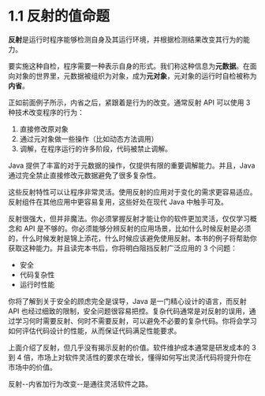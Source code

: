 # 1.1 反射的值命题

**反射**是运行时程序能够检测自身及其运行环境，并根据检测结果改变其行为的能力。

要实施这种自检，程序需要一种表示自身的形式。我们称这种信息为**元数据**。在面向对象的世界里，元数据被组织为对象，成为**元对象**，元对象的运行时自检被称为**内省**。

正如前面例子所示，内省之后，紧跟着是行为的改变。通常反射 API 可以使用 3 种技术改变程序的行为：

1. 直接修改原对象
2. 通过元对象做一些操作（比如动态方法调用）
3. 调解，在程序运行的许多阶段，代码被禁止调解。

Java 提供了丰富的对于元数据的操作，仅提供有限的重要调解能力。并且，Java 通过完全禁止直接修改元数据避免了很多复杂性。

这些反射特性可以让程序非常灵活。使用反射的应用对于变化的需求更容易适应。反射组件在其他应用中更容易复用，这些好处在现代 Java 中触手可及。

反射很强大，但并非魔法。你必须掌握反射才能让你的软件更加灵活，仅仅学习概念和 API 是不够的。你必须能够分辨反射的应用场景，比如什么时候反射是必须的，什么时候发射是锦上添花，什么时候应该避免使用反射。本书的例子将帮助你获取这种能力。并且读完本书后，你将明白阻挡反射广泛应用的 3 个问题：

* 安全
* 代码复杂性
* 运行时性能

你将了解到关于安全的顾虑完全是误导，Java 是一门精心设计的语言，而反射 API 也经过细致的限制，安全问题很容易把控。复杂代码通常是对反射的误用，通过学习何时需要反射、何时不需要反射，可以避免不必要的复杂代码。你将会学习如何评估代码设计的性能，从而保证代码满足性能要求。

上面介绍了反射，但几乎没有揭示反射的价值。软件维护成本通常是研发成本的 3 到 4 倍，市场上对软件灵活性的要求在增长，懂得如何写出灵活代码将提升你在市场中的价值。

反射--内省加行为改变--是通往灵活软件之路。
